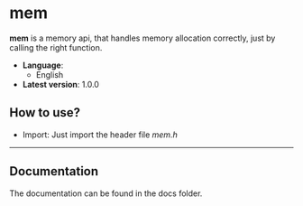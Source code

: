 # mem

**mem** is a memory api, that handles memory allocation correctly, just by calling the right function.
* **Language**:
  * English
* **Latest version**: 1.0.0

## How to use?

* Import: Just import the header file _mem.h_
---
## Documentation

The documentation can be found in the docs folder.